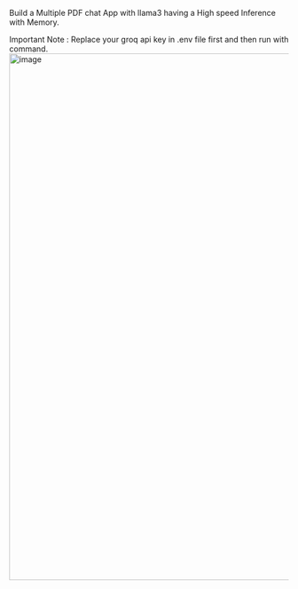 Build a Multiple PDF chat App with llama3 having a High speed Inference with Memory.

Important Note : Replace your groq api key in .env file first and then run with command.
<img width="950" alt="image" src="https://github.com/InsightEdge01/Multi-PDF-llama3Chat/assets/131486782/91f76aae-2d7f-45c9-b898-d6f25a64fd73">
